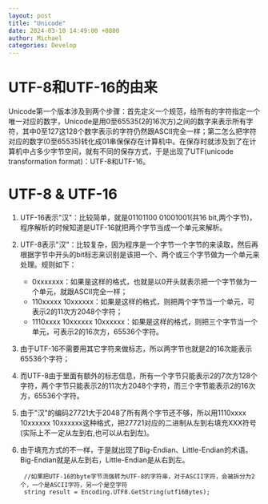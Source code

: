 ```yaml
---
layout: post
title: "Unicode"
date: 2024-03-10 14:49:00 +0800
author: Michael
categories: Develop
---
```


# UTF-8和UTF-16的由来
Unicode第一个版本涉及到两个步骤：首先定义一个规范，给所有的字符指定一个唯一对应的数字，Unicode是用0至65535(2的16次方)之间的数字来表示所有字符，其中0至127这128个数字表示的字符仍然跟ASCII完全一样；第二怎么把字符对应的数字(0至65535)转化成01串保保存在计算机中。在保存时就涉及到了在计算机中占多少字节空间，就有不同的保存方式，于是出现了UTF(unicode transformation format)：UTF-8和UTF-16。

# UTF-8 & UTF-16
 1. UTF-16表示"汉"：比较简单，就是01101100   01001001(共16 bit,两个字节)，程序解析的时候知道是UTF-16就把两个字节当成一个单元来解析。
 2. UTF-8表示"汉"：比较复杂，因为程序是一个字节一个字节的来读取，然后再根据字节中开头的bit标志来识别是该把一个、两个或三个字节做为一个单元来处理。规则如下：
    - 0xxxxxxx：如果是这样的格式，也就是以0开头就表示把一个字节做为一个单元，就跟ASCII完全一样；
    - 110xxxxx  10xxxxxx：如果是这样的格式，则把两个字节当一个单元，可表示2的11次方2048个字符；
    - 1110xxxx 10xxxxxx 10xxxxxx：如果是这样的格式，则把三个字节当一个单元，可表示2的16次方，65536个字符。 
3. 由于UTF-16不需要用其它字符来做标志，所以两字节也就是2的16次能表示65536个字符；
4. 而UTF-8由于里面有额外的标志信息，所有一个字节只能表示2的7次方128个字符，两个字节只能表示2的11次方2048个字符，而三个字节能表示2的16次方，65536个字符。
5. 由于"汉"的编码27721大于2048了所有两个字节还不够，所以用1110xxxx 10xxxxxx 10xxxxxx这种格式，把27721对应的二进制从左到右填充XXX符号(实际上不一定从左到右,也可以从右到左)。
6. 由于填充方式的不一样，于是就出现了Big-Endian、Little-Endian的术语。Big-Endian就是从左到右，Little-Endian是从右到左。

        //如果把UTF-16的byte字节流强转为UTF-8的字符串，对于ASCII字符，会被拆分为2个，一个是ASCII字符，另一个是空字符
        string result = Encoding.UTF8.GetString(utf16Bytes);
